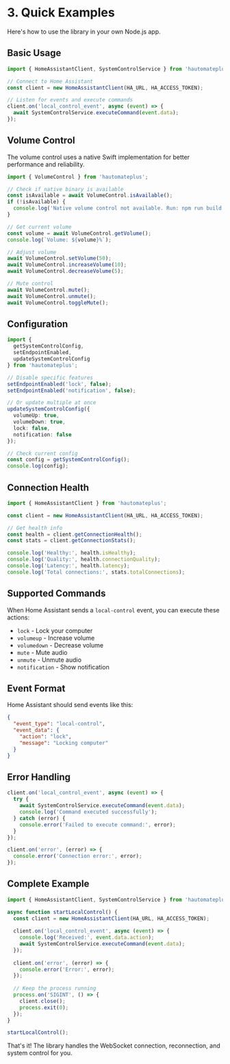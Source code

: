 # 3. Quick Examples

Here's how to use the library in your own Node.js app.

## Basic Usage

```typescript
import { HomeAssistantClient, SystemControlService } from 'hautomateplus';

// Connect to Home Assistant
const client = new HomeAssistantClient(HA_URL, HA_ACCESS_TOKEN);

// Listen for events and execute commands
client.on('local_control_event', async (event) => {
  await SystemControlService.executeCommand(event.data);
});
```

## Volume Control

The volume control uses a native Swift implementation for better performance and reliability.

```typescript
import { VolumeControl } from 'hautomateplus';

// Check if native binary is available
const isAvailable = await VolumeControl.isAvailable();
if (!isAvailable) {
  console.log('Native volume control not available. Run: npm run build:native');
}

// Get current volume
const volume = await VolumeControl.getVolume();
console.log(`Volume: ${volume}%`);

// Adjust volume
await VolumeControl.setVolume(50);
await VolumeControl.increaseVolume(10);
await VolumeControl.decreaseVolume(5);

// Mute control
await VolumeControl.mute();
await VolumeControl.unmute();
await VolumeControl.toggleMute();
```

## Configuration

```typescript
import { 
  getSystemControlConfig, 
  setEndpointEnabled,
  updateSystemControlConfig 
} from 'hautomateplus';

// Disable specific features
setEndpointEnabled('lock', false);
setEndpointEnabled('notification', false);

// Or update multiple at once
updateSystemControlConfig({
  volumeUp: true,
  volumeDown: true,
  lock: false,
  notification: false
});

// Check current config
const config = getSystemControlConfig();
console.log(config);
```

## Connection Health

```typescript
import { HomeAssistantClient } from 'hautomateplus';

const client = new HomeAssistantClient(HA_URL, HA_ACCESS_TOKEN);

// Get health info
const health = client.getConnectionHealth();
const stats = client.getConnectionStats();

console.log('Healthy:', health.isHealthy);
console.log('Quality:', health.connectionQuality);
console.log('Latency:', health.latency);
console.log('Total connections:', stats.totalConnections);
```

## Supported Commands

When Home Assistant sends a `local-control` event, you can execute these actions:

- `lock` - Lock your computer
- `volumeup` - Increase volume
- `volumedown` - Decrease volume  
- `mute` - Mute audio
- `unmute` - Unmute audio
- `notification` - Show notification

## Event Format

Home Assistant should send events like this:

```json
{
  "event_type": "local-control",
  "event_data": {
    "action": "lock",
    "message": "Locking computer"
  }
}
```

## Error Handling

```typescript
client.on('local_control_event', async (event) => {
  try {
    await SystemControlService.executeCommand(event.data);
    console.log('Command executed successfully');
  } catch (error) {
    console.error('Failed to execute command:', error);
  }
});

client.on('error', (error) => {
  console.error('Connection error:', error);
});
```

## Complete Example

```typescript
import { HomeAssistantClient, SystemControlService } from 'hautomateplus';

async function startLocalControl() {
  const client = new HomeAssistantClient(HA_URL, HA_ACCESS_TOKEN);
  
  client.on('local_control_event', async (event) => {
    console.log('Received:', event.data.action);
    await SystemControlService.executeCommand(event.data);
  });
  
  client.on('error', (error) => {
    console.error('Error:', error);
  });
  
  // Keep the process running
  process.on('SIGINT', () => {
    client.close();
    process.exit(0);
  });
}

startLocalControl();
```

That's it! The library handles the WebSocket connection, reconnection, and system control for you. 